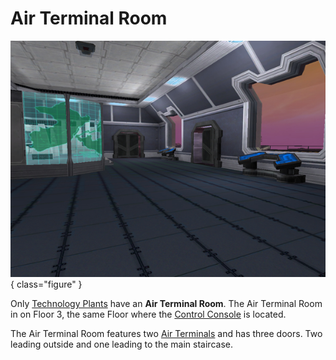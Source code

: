 # Air Terminal Room

![ at a [Technology Plant](../locations/Technology_Plant.md)](../images/TechAirVehRoom.jpg){ class="figure" }

Only [Technology Plants](../locations/Technology_Plant.md) have an **Air
Terminal Room**. The Air Terminal Room in on Floor 3, the same Floor where the
[Control Console](../locations/Control_Console.md) is located.

The Air Terminal Room features two [Air Terminals](../items/Air_Terminal.md) and
has three doors. Two leading outside and one leading to the main staircase.
